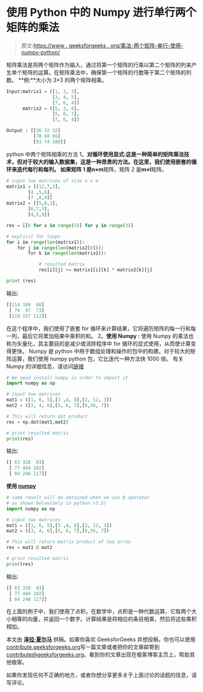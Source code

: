 # 使用 Python 中的 Numpy 进行单行两个矩阵的乘法

> 原文:[https://www . geeksforgeeks . org/乘法-两个矩阵-单行-使用-numpy-python/](https://www.geeksforgeeks.org/multiplication-two-matrices-single-line-using-numpy-python/)

矩阵乘法是将两个矩阵作为输入，通过将第一个矩阵的行乘以第二个矩阵的列来产生单个矩阵的运算。在矩阵乘法中，确保第一个矩阵的行数等于第二个矩阵的列数。
**例:**大小为 3×3 的两个矩阵相乘。

```py
Input:matrix1 = ([1, 2, 3],
                 [3, 4, 5],
                 [7, 6, 4])
      matrix2 = ([5, 2, 6],
                 [5, 6, 7],
                 [7, 6, 4])

Output : [[36 32 32]
          [70 60 66]
          [93 74 100]]

```

python 中两个矩阵相乘的方法
1。**对循环使用显式:**这是一种简单的矩阵乘法技术，但对于较大的输入数据集，这是一种昂贵的方法。在这里，我们使用嵌套的循环来迭代每行和每列。
如果矩阵 1 是**n×m**矩阵，矩阵 2 是**m×l**矩阵。

```py
# input two matrices of size n x m
matrix1 = [[12,7,3],
        [4 ,5,6],
        [7 ,8,9]]
matrix2 = [[5,8,1],
        [6,7,3],
        [4,5,9]]

res = [[0 for x in range(3)] for y in range(3)] 

# explicit for loops
for i in range(len(matrix1)):
    for j in range(len(matrix2[0])):
        for k in range(len(matrix2)):

            # resulted matrix
            res[i][j] += matrix1[i][k] * matrix2[k][j]

print (res)
```

输出:

```py
[[114 160  60]
 [ 74  97  73]
 [119 157 112]]

```

在这个程序中，我们使用了嵌套 for 循环来计算结果，它将遍历矩阵的每一行和每一列，最后它将累加结果中乘积的和。
2。**使用 Numpy :** 使用 Numpy 的乘法也称为矢量化，其主要目的是减少或消除程序中 for 循环的显式使用，从而使计算变得更快。
Numpy 是 python 中用于数组处理和操作的包中的构建。对于较大的矩阵运算，我们使用 numpy python 包，它比迭代一种方法快 1000 倍。
有关 Numpy 的详细信息，请访问[链接](https://pypi.python.org/pypi/numpy)

```py
# We need install numpy in order to import it
import numpy as np

# input two matrices
mat1 = ([1, 6, 5],[3 ,4, 8],[2, 12, 3])
mat2 = ([3, 4, 6],[5, 6, 7],[6,56, 7])

# This will return dot product
res = np.dot(mat1,mat2)

# print resulted matrix
print(res)
```

输出:

```py
[[ 63 320  83]
 [ 77 484 102]
 [ 84 248 117]]

```

**使用 [numpy](https://www.geeksforgeeks.org/numpy-in-python-set-1-introduction/)**

```py
# same result will be obtained when we use @ operator 
# as shown below(only in python >3.5)
import numpy as np

# input two matrices
mat1 = ([1, 6, 5],[3 ,4, 8],[2, 12, 3])
mat2 = ([3, 4, 6],[5, 6, 7],[6,56, 7])

# This will return matrix product of two array
res = mat1 @ mat2

# print resulted matrix
print(res)
```

输出:

```py
[[ 63 320  83]
 [ 77 484 102]
 [ 84 248 117]]

```

在上面的例子中，我们使用了点积，在数学中，点积是一种代数运算，它取两个大小相等的向量，并返回一个数字。计算结果是将相应的条目相乘，然后将这些乘积相加。

本文由 [**泽拉·夏尔马**](https://auth.geeksforgeeks.org/profile.php?user=dheerajsharma) 供稿。如果你喜欢 GeeksforGeeks 并想投稿，你也可以使用[contribute.geeksforgeeks.org](http://www.contribute.geeksforgeeks.org)写一篇文章或者把你的文章邮寄到 contribute@geeksforgeeks.org。看到你的文章出现在极客博客主页上，帮助其他极客。

如果你发现任何不正确的地方，或者你想分享更多关于上面讨论的话题的信息，请写评论。